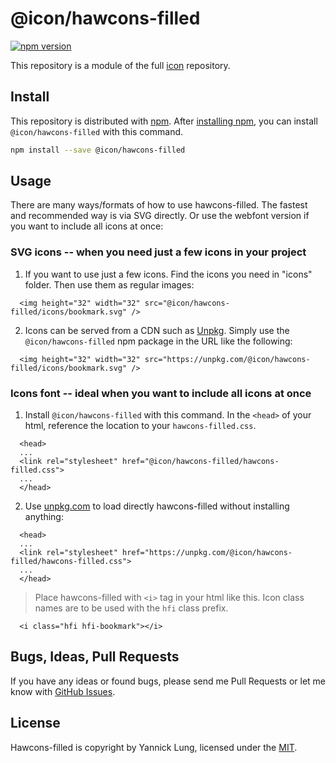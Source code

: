 # @icon/hawcons-filled

[![npm version](https://img.shields.io/npm/v/@icon/hawcons-filled.svg)](https://www.npmjs.org/package/@icon/hawcons-filled)

This repository is a module of the full [icon][icon] repository.

## Install

This repository is distributed with [npm]. After [installing npm][install-npm], you can install `@icon/hawcons-filled` with this command.

```bash
npm install --save @icon/hawcons-filled
```

## Usage

There are many ways/formats of how to use hawcons-filled. The fastest and recommended way is via SVG directly. Or use the webfont version if you want to include all icons at once:

### SVG icons -- when you need just a few icons in your project

  1. If you want to use just a few icons. Find the icons you need in "icons" folder. Then use them as regular images:

```
  <img height="32" width="32" src="@icon/hawcons-filled/icons/bookmark.svg" />
```

  2. Icons can be served from a CDN such as [Unpkg][Unpkg]. Simply use the `@icon/hawcons-filled` npm package in the URL like the following:

```
  <img height="32" width="32" src="https://unpkg.com/@icon/hawcons-filled/icons/bookmark.svg" />
```

### Icons font -- ideal when you want to include all icons at once

  1. Install `@icon/hawcons-filled` with this command. In the `<head>` of your html, reference the location to your `hawcons-filled.css`.

```
  <head>
  ...
  <link rel="stylesheet" href="@icon/hawcons-filled/hawcons-filled.css">
  ...
  </head>
```

  2. Use [unpkg.com][Unpkg] to load directly hawcons-filled without installing anything:

```
  <head>
  ...
  <link rel="stylesheet" href="https://unpkg.com/@icon/hawcons-filled/hawcons-filled.css">
  ...
  </head>
```

> Place hawcons-filled with `<i>` tag in your html like this. Icon class names are to be used with the `hfi` class prefix.

```
  <i class="hfi hfi-bookmark"></i>
```


## Bugs, Ideas, Pull Requests

If you have any ideas or found bugs, please send me Pull Requests or let me know with [GitHub Issues][github issues].

## License

Hawcons-filled is copyright by Yannick Lung, licensed under the [MIT][license].

[license]: https://github.com/thecreation/icons/blob/master/modules/hawcons-filled/LICENSE
[icon]: https://github.com/thecreation/icons
[npm]: https://www.npmjs.com/
[install-npm]: https://docs.npmjs.com/getting-started/installing-node
[sass]: http://sass-lang.com/
[github issues]: https://github.com/thecreation/icons/issues
[Unpkg]: https://unpkg.com